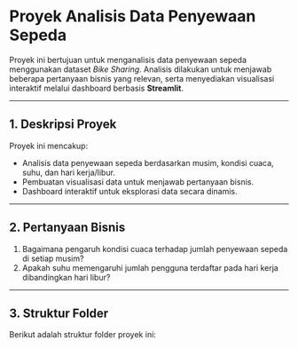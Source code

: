 # Proyek Analisis Data Penyewaan Sepeda

Proyek ini bertujuan untuk menganalisis data penyewaan sepeda menggunakan dataset *Bike Sharing*. Analisis dilakukan untuk menjawab beberapa pertanyaan bisnis yang relevan, serta menyediakan visualisasi interaktif melalui dashboard berbasis **Streamlit**.

---

## **1. Deskripsi Proyek**
Proyek ini mencakup:
- Analisis data penyewaan sepeda berdasarkan musim, kondisi cuaca, suhu, dan hari kerja/libur.
- Pembuatan visualisasi data untuk menjawab pertanyaan bisnis.
- Dashboard interaktif untuk eksplorasi data secara dinamis.

---

## **2. Pertanyaan Bisnis**
1. Bagaimana pengaruh kondisi cuaca terhadap jumlah penyewaan sepeda di setiap musim?
2. Apakah suhu memengaruhi jumlah pengguna terdaftar pada hari kerja dibandingkan hari libur?

---

## **3. Struktur Folder**
Berikut adalah struktur folder proyek ini:
